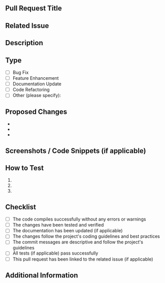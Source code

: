 ## Pull Request Title
<!-- Provide a concise and descriptive title for the pull request -->

## Related Issue
<!-- If this pull request is related to an issue, please link it here using the "#" symbol followed by the issue number (e.g., #123) -->

## Description
<!-- Describe the changes made in this pull request. What problem does it solve or what feature does it add/modify? -->

## Type
<!-- Check the relevant options by putting an "x" in the brackets -->

- [ ] Bug Fix
- [ ] Feature Enhancement
- [ ] Documentation Update
- [ ] Code Refactoring
- [ ] Other (please specify): 

## Proposed Changes
<!-- List the specific changes made in this pull request -->

- 
- 
- 

## Screenshots / Code Snippets (if applicable)
<!-- Include any relevant screenshots or code snippets that help visualize the changes made -->

## How to Test
<!-- Provide step-by-step instructions or a checklist for testing the changes in this pull request -->

1. 
2. 
3. 

## Checklist
<!-- Put an "x" in the brackets for the items that apply to this pull request -->

- [ ] The code compiles successfully without any errors or warnings
- [ ] The changes have been tested and verified
- [ ] The documentation has been updated (if applicable)
- [ ] The changes follow the project's coding guidelines and best practices
- [ ] The commit messages are descriptive and follow the project's guidelines
- [ ] All tests (if applicable) pass successfully
- [ ] This pull request has been linked to the related issue (if applicable)

## Additional Information
<!-- Add any other information about the pull request that you think might be helpful -->

